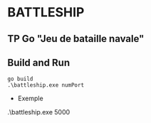# BATTLESHIP

## TP Go "Jeu de bataille navale"

## Build and Run

```
go build
.\battleship.exe numPort
```

* Exemple

.\battleship.exe 5000

